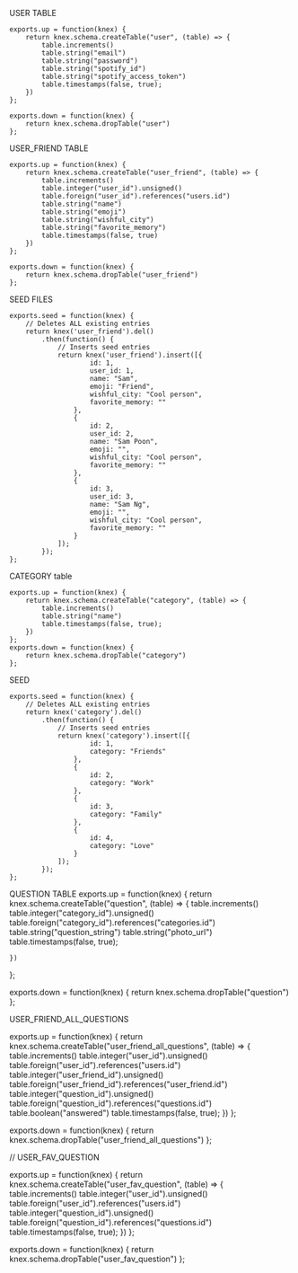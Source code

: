 USER TABLE
```
exports.up = function(knex) {
    return knex.schema.createTable("user", (table) => {
        table.increments()
        table.string("email")
        table.string("password")
        table.string("spotify_id")
        table.string("spotify_access_token")
        table.timestamps(false, true);
    })
};

exports.down = function(knex) {
    return knex.schema.dropTable("user")
};
```

USER_FRIEND TABLE
```
exports.up = function(knex) {
    return knex.schema.createTable("user_friend", (table) => {
        table.increments()
        table.integer("user_id").unsigned()
        table.foreign("user_id").references("users.id")
        table.string("name")
        table.string("emoji")
        table.string("wishful_city")
        table.string("favorite_memory")
        table.timestamps(false, true)
    })
};

exports.down = function(knex) {
    return knex.schema.dropTable("user_friend")
};
```

SEED FILES
```
exports.seed = function(knex) {
    // Deletes ALL existing entries
    return knex('user_friend').del()
        .then(function() {
            // Inserts seed entries
            return knex('user_friend').insert([{
                    id: 1,
                    user_id: 1,
                    name: "Sam",
                    emoji: "Friend",
                    wishful_city: "Cool person",
                    favorite_memory: ""
                },
                {
                    id: 2,
                    user_id: 2,
                    name: "Sam Poon",
                    emoji: "",
                    wishful_city: "Cool person",
                    favorite_memory: ""
                },
                {
                    id: 3,
                    user_id: 3,
                    name: "Sam Ng",
                    emoji: "",
                    wishful_city: "Cool person",
                    favorite_memory: ""
                }
            ]);
        });
};
```

CATEGORY table 
```
exports.up = function(knex) {
    return knex.schema.createTable("category", (table) => {
        table.increments()
        table.string("name")
        table.timestamps(false, true);
    })
};
exports.down = function(knex) {
    return knex.schema.dropTable("category")
};
```

SEED
```
exports.seed = function(knex) {
    // Deletes ALL existing entries
    return knex('category').del()
        .then(function() {
            // Inserts seed entries
            return knex('category').insert([{
                    id: 1,
                    category: "Friends"
                },
                {
                    id: 2,
                    category: "Work"
                },
                {
                    id: 3,
                    category: "Family"
                },
                {
                    id: 4,
                    category: "Love"
                }
            ]);
        });
};
```
QUESTION TABLE
exports.up = function(knex) {
    return knex.schema.createTable("question", (table) => {
        table.increments()
        table.integer("category_id").unsigned()
        table.foreign("category_id").references("categories.id")
        table.string("question_string")
        table.string("photo_url")
        table.timestamps(false, true);

    })
};

exports.down = function(knex) {
    return knex.schema.dropTable("question")
};

USER_FRIEND_ALL_QUESTIONS 

exports.up = function(knex) {
    return knex.schema.createTable("user_friend_all_questions", (table) => {
        table.increments()
        table.integer("user_id").unsigned()
        table.foreign("user_id").references("users.id")
        table.integer("user_friend_id").unsigned()
        table.foreign("user_friend_id").references("user_friend.id")
        table.integer("question_id").unsigned()
        table.foreign("question_id").references("questions.id")
        table.boolean("answered")
        table.timestamps(false, true);
    })
};

exports.down = function(knex) {
    return knex.schema.dropTable("user_friend_all_questions")
};

// USER_FAV_QUESTION 

exports.up = function(knex) {
    return knex.schema.createTable("user_fav_question", (table) => {
        table.increments()
        table.integer("user_id").unsigned()
        table.foreign("user_id").references("users.id")
        table.integer("question_id").unsigned()
        table.foreign("question_id").references("questions.id")
        table.timestamps(false, true);
    })
};

exports.down = function(knex) {
    return knex.schema.dropTable("user_fav_question")
};


